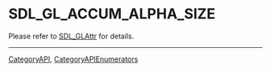 # SDL_GL_ACCUM_ALPHA_SIZE

Please refer to [SDL_GLAttr](SDL_GLAttr) for details.

----
[CategoryAPI](CategoryAPI), [CategoryAPIEnumerators](CategoryAPIEnumerators)

